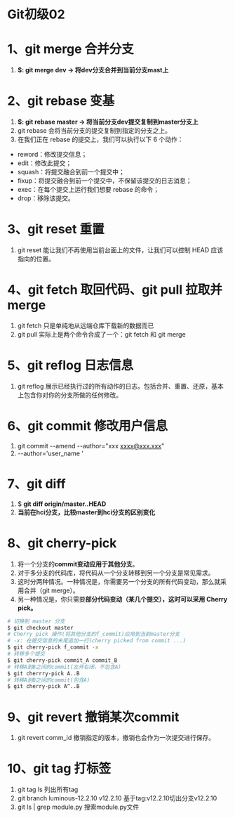 # Git初级02

# 1、git merge 合并分支
1. **<mast> $: git merge dev  ->  将dev分支合并到当前分支mast上**

# 2、git rebase 变基
1. **<dev> $: git rebase master -> 将当前分支dev提交复制到master分支上**
2. git rebase 会将当前分支的提交复制到指定的分支之上。
3. 在我们正在 rebase 的提交上，我们可以执行以下 6 个动作：
- reword：修改提交信息；
- edit：修改此提交；
- squash：将提交融合到前一个提交中；
- fixup：将提交融合到前一个提交中，不保留该提交的日志消息；
- exec：在每个提交上运行我们想要 rebase 的命令；
- drop：移除该提交。

# 3、git reset 重置
1. git reset 能让我们不再使用当前台面上的文件，让我们可以控制 HEAD 应该指向的位置。

# 4、git fetch 取回代码、git pull 拉取并merge
1. git fetch 只是单纯地从远端仓库下载新的数据而已
2. git pull 实际上是两个命令合成了一个：git fetch 和 git merge

# 5、git reflog 日志信息
1. git reflog 展示已经执行过的所有动作的日志。包括合并、重置、还原，基本上包含你对你的分支所做的任何修改。

# 6、git commit 修改用户信息
1. git commit --amend --author="xxx <xxxx@xxx.xxx>"
2. --author='user_name <email>'

# 7、git diff
1. <hci>$ **git diff origin/master..HEAD**
2. **当前在hci分支，比较master到hci分支的区别变化**

# 8、git cherry-pick
1. 将一个分支的**commit变动应用于其他分支**。
2. 对于多分支的代码库，将代码从一个分支转移到另一个分支是常见需求。
3. 这时分两种情况。一种情况是，你需要另一个分支的所有代码变动，那么就采用合并（git merge）。
4. 另一种情况是，你只需要**部分代码变动（某几个提交），这时可以采用 Cherry pick。**

```bash
# 切换到 master 分支
$ git checkout master
# Cherry pick 操作(将其他分支的f_commit)应用到当前master分支
# -x: 在提交信息的末尾追加一行(cherry picked from commit ...)
$ git cherry-pick f_commit -x
# 转移多个提交
$ git cherry-pick commit_A commit_B
# 转移A到B之间的commit(左开右闭，不包含A)
$ git cherrry-pick A..B
# 转移A到B之间的commit(包含A)
$ git cherry-pick A^..B
```

# 9、git revert 撤销某次commit
1. git revert comm_id 撤销指定的版本，撤销也会作为一次提交进行保存。

# 10、git tag 打标签
1. git tag ls 列出所有tag
2. git branch luminous-12.2.10 v12.2.10 基于tag:v12.2.10切出分支v12.2.10
3. git ls | grep module.py 搜索module.py文件
